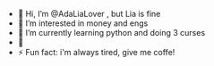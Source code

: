 - 👋 Hi, I’m @AdaLiaLover , but Lia is fine 
- 👀 I’m interested in money and engs   
- 🌱 I’m currently learning python and doing 3 curses
- 💞️ 
- ⚡ Fun fact: i'm always tired, give me coffe!

<!---
AdaLiaLover/AdaLiaLover is a ✨ special ✨ repository because its `README.md` (this file) appears on your GitHub profile.
You can click the Preview link to take a look at your changes.
--->
